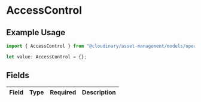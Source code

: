 # AccessControl

## Example Usage

```typescript
import { AccessControl } from "@cloudinary/asset-management/models/operations";

let value: AccessControl = {};
```

## Fields

| Field       | Type        | Required    | Description |
| ----------- | ----------- | ----------- | ----------- |